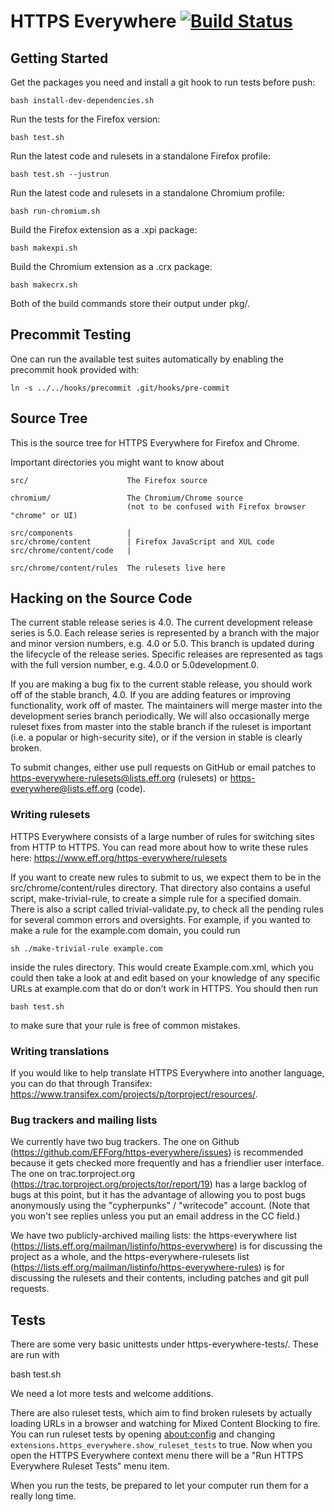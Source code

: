 HTTPS Everywhere [![Build Status](https://travis-ci.org/EFForg/https-everywhere.svg?branch=master)](https://travis-ci.org/EFForg/https-everywhere)
================

Getting Started
---------------

Get the packages you need and install a git hook to run tests before push:

    bash install-dev-dependencies.sh

Run the tests for the Firefox version:

    bash test.sh

Run the latest code and rulesets in a standalone Firefox profile:

    bash test.sh --justrun

Run the latest code and rulesets in a standalone Chromium profile:

    bash run-chromium.sh

Build the Firefox extension as a .xpi package:

    bash makexpi.sh

Build the Chromium extension as a .crx package:

    bash makecrx.sh

Both of the build commands store their output under pkg/.

Precommit Testing
-----------------

One can run the available test suites automatically by enabling the precommit
hook provided with:

    ln -s ../../hooks/precommit .git/hooks/pre-commit

Source Tree
-----------

This is the source tree for HTTPS Everywhere for Firefox and Chrome.

Important directories you might want to know about

    src/                      The Firefox source

    chromium/                 The Chromium/Chrome source
                              (not to be confused with Firefox browser "chrome" or UI)

    src/components            |
    src/chrome/content        | Firefox JavaScript and XUL code
    src/chrome/content/code   |

    src/chrome/content/rules  The rulesets live here

Hacking on the Source Code
--------------------------

The current stable release series is 4.0. The current development release series
is 5.0. Each release series is represented by a branch with the major and minor
version numbers, e.g. 4.0 or 5.0. This branch is updated during the lifecycle of
the release series. Specific releases are represented as tags with the full
version number, e.g. 4.0.0 or 5.0development.0.

If you are making a bug fix to the current stable release, you should
work off of the stable branch, 4.0. If you are adding features or improving
functionality, work off of master. The maintainers will merge master into the
development series branch periodically. We will also occasionally merge ruleset
fixes from master into the stable branch if the ruleset is important (i.e. a
popular or high-security site), or if the version in stable is clearly broken.

To submit changes, either use pull requests on GitHub or email patches to
https-everywhere-rulesets@lists.eff.org (rulesets) or
https-everywhere@lists.eff.org (code).

### Writing rulesets

HTTPS Everywhere consists of a large number of rules for switching sites from HTTP to HTTPS. You can read more about how to write these rules here: https://www.eff.org/https-everywhere/rulesets

If you want to create new rules to submit to us, we expect them to be in the src/chrome/content/rules directory. That directory also contains a useful script, make-trivial-rule, to create a simple rule for a specified domain. There is also a script called trivial-validate.py, to check all the pending rules for several common errors and oversights. For example, if you wanted to make a rule for the example.com domain, you could run

    sh ./make-trivial-rule example.com

inside the rules directory. This would create Example.com.xml, which you could then take a look at and edit based on your knowledge of any specific URLs at example.com that do or don't work in HTTPS. You should then run

    bash test.sh

to make sure that your rule is free of common mistakes.

### Writing translations

If you would like to help translate HTTPS Everywhere into another language, you can do that through Transifex: https://www.transifex.com/projects/p/torproject/resources/.

### Bug trackers and mailing lists

We currently have two bug trackers. The one on Github (https://github.com/EFForg/https-everywhere/issues) is recommended because it gets checked more frequently and has a friendlier user interface. The one on trac.torproject.org (https://trac.torproject.org/projects/tor/report/19) has a large backlog of bugs at this point, but it has the advantage of allowing you to post bugs anonymously using the "cypherpunks" / "writecode" account. (Note that you won't see replies unless you put an email address in the CC field.)

We have two publicly-archived mailing lists: the https-everywhere list (https://lists.eff.org/mailman/listinfo/https-everywhere) is for discussing the project as a whole, and the https-everywhere-rulesets list (https://lists.eff.org/mailman/listinfo/https-everywhere-rules) is for discussing the rulesets and their contents, including patches and git pull requests.

Tests
-------------

There are some very basic unittests under https-everywhere-tests/. These are run with

   bash test.sh

We need a lot more tests and welcome additions.

There are also ruleset tests, which aim to find broken rulesets by actually
loading URLs in a browser and watching for Mixed Content Blocking to fire.
You can run ruleset tests by opening [about:config](about:config) and changing
`extensions.https_everywhere.show_ruleset_tests` to true. Now when you open
the HTTPS Everywhere context menu there will be a "Run HTTPS Everywhere Ruleset Tests"
menu item.

When you run the tests, be prepared to let your computer run them for a really long time.
